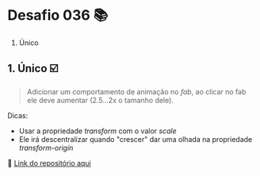 # Desafio 036 :books:

1. Único

##  1. Único :ballot_box_with_check:

>  Adicionar um comportamento de animação no *fab*, ao clicar no fab ele deve aumentar (2.5...2x o tamanho dele).

Dicas: 
- Usar a propriedade *transform* com o valor *scale*
- Ele irá descentralizar quando "crescer" dar uma olhada na propriedade *transform-origin*

:memo: [Link do repositório aqui](https://github.com/StefanyVasc/memory-game/commit/4953e76232aed780638b536e7c252a32030154b1)



